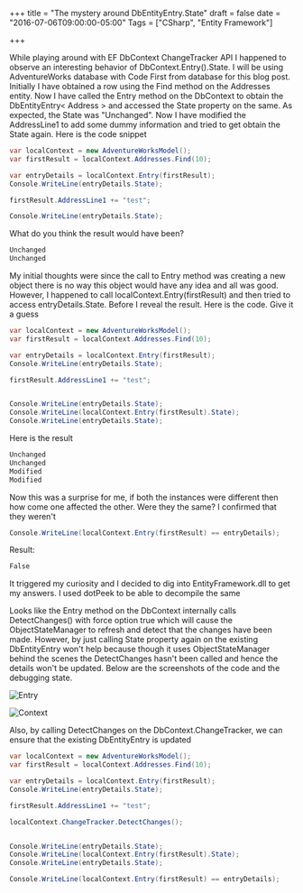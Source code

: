 +++
title = "The mystery around DbEntityEntry.State"
draft = false
date = "2016-07-06T09:00:00-05:00"
Tags = ["CSharp", "Entity Framework"]

+++

While playing around with EF DbContext ChangeTracker API I happened to observe an interesting behavior of DbContext.Entry().State. I will be using AdventureWorks database with Code First from database for this blog post. Initially I have obtained a row using the Find method on the Addresses entity. Now I have called the Entry method on the DbContext to obtain the DbEntityEntry< Address > and accessed the State property on the same. As expected, the State was "Unchanged". Now I have modified the AddressLine1 to add some dummy information and tried to get obtain the State again. Here is the code snippet

```csharp
var localContext = new AdventureWorksModel();
var firstResult = localContext.Addresses.Find(10);

var entryDetails = localContext.Entry(firstResult);
Console.WriteLine(entryDetails.State);

firstResult.AddressLine1 += "test";

Console.WriteLine(entryDetails.State);
```

What do you think the result would have been?

```csharp
Unchanged
Unchanged
```

My initial thoughts were since the call to Entry method was creating a new object there is no way this object would have any idea and all was good. However, I happened to call localContext.Entry(firstResult) and then tried to access entryDetails.State. Before I reveal the result. Here is the code. Give it a guess


```csharp
var localContext = new AdventureWorksModel();
var firstResult = localContext.Addresses.Find(10);

var entryDetails = localContext.Entry(firstResult);
Console.WriteLine(entryDetails.State);

firstResult.AddressLine1 += "test";


Console.WriteLine(entryDetails.State);
Console.WriteLine(localContext.Entry(firstResult).State);
Console.WriteLine(entryDetails.State);
```

Here is the result

```csharp
Unchanged
Unchanged
Modified
Modified
```

Now this was a surprise for me, if both the instances were different then how come one affected the other. Were they the same? I confirmed that they weren't

```csharp
Console.WriteLine(localContext.Entry(firstResult) == entryDetails);
```

Result:

```csharp
False
```


It triggered my curiosity and I decided to dig into EntityFramework.dll to get my answers. I used dotPeek to be able to decompile the same

Looks like the Entry method on the DbContext internally calls DetectChanges() with force option true which will cause the ObjectStateManager to refresh and detect that the changes have been made. However, by just calling State property again on the existing DbEntityEntry won't help because though it uses ObjectStateManager behind the scenes the DetectChanges hasn't been called and hence the details won't be updated. Below are the screenshots of the code and the debugging state. 


![Entry](/20160706-DetectChangesOnCallingEntryMethod.JPG)

![Context](/20160706-StatePropertyAccessingInternalContext.png)

Also, by calling DetectChanges on the DbContext.ChangeTracker, we can ensure that the existing DbEntityEntry is updated

```csharp
var localContext = new AdventureWorksModel();
var firstResult = localContext.Addresses.Find(10);

var entryDetails = localContext.Entry(firstResult);
Console.WriteLine(entryDetails.State);

firstResult.AddressLine1 += "test";

localContext.ChangeTracker.DetectChanges();


Console.WriteLine(entryDetails.State);
Console.WriteLine(localContext.Entry(firstResult).State);
Console.WriteLine(entryDetails.State);

Console.WriteLine(localContext.Entry(firstResult) == entryDetails);
```
